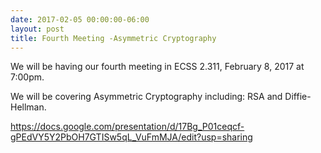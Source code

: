```yaml
---
date: 2017-02-05 00:00:00-06:00
layout: post
title: Fourth Meeting -Asymmetric Cryptography
---
```


We will be having our fourth  meeting in ECSS 2.311, February  8, 2017 at
7:00pm. 

We will be covering Asymmetric Cryptography including: RSA and Diffie-Hellman.

<https://docs.google.com/presentation/d/17Bg_P01ceqcf-gPEdVY5Y2PbOH7GTISw5qL_VuFmMJA/edit?usp=sharing>
